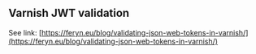 ## Varnish JWT validation

See link: [https://feryn.eu/blog/validating-json-web-tokens-in-varnish/](https://feryn.eu/blog/validating-json-web-tokens-in-varnish/)
